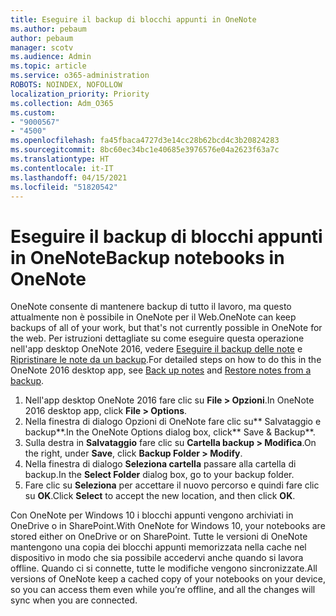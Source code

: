 ```yaml
---
title: Eseguire il backup di blocchi appunti in OneNote
ms.author: pebaum
author: pebaum
manager: scotv
ms.audience: Admin
ms.topic: article
ms.service: o365-administration
ROBOTS: NOINDEX, NOFOLLOW
localization_priority: Priority
ms.collection: Adm_O365
ms.custom:
- "9000567"
- "4500"
ms.openlocfilehash: fa45fbaca4727d3e14cc28b62bcd4c3b20824283
ms.sourcegitcommit: 8bc60ec34bc1e40685e3976576e04a2623f63a7c
ms.translationtype: HT
ms.contentlocale: it-IT
ms.lasthandoff: 04/15/2021
ms.locfileid: "51820542"
---
```

# <a name="backup-notebooks-in-onenote"></a><span data-ttu-id="469bf-102">Eseguire il backup di blocchi appunti in OneNote</span><span class="sxs-lookup"><span data-stu-id="469bf-102">Backup notebooks in OneNote</span></span>

<span data-ttu-id="469bf-103">OneNote consente di mantenere backup di tutto il lavoro, ma questo attualmente non è possibile in OneNote per il Web.</span><span class="sxs-lookup"><span data-stu-id="469bf-103">OneNote can keep backups of all of your work, but that's not currently possible in OneNote for the web.</span></span> <span data-ttu-id="469bf-104">Per istruzioni dettagliate su come eseguire questa operazione nell'app desktop OneNote 2016, vedere [Eseguire il backup delle note](https://support.office.com/article/back-up-notes-f58b34b0-611d-435e-87fa-7942a1767af4#id0eaabaaa=2016,_2013,_2010) e [Ripristinare le note da un backup](https://support.microsoft.com/office/5daf9cb0-6769-4998-a5de-f044fdd0d831).</span><span class="sxs-lookup"><span data-stu-id="469bf-104">For detailed steps on how to do this in the OneNote 2016 desktop app, see [Back up notes](https://support.office.com/article/back-up-notes-f58b34b0-611d-435e-87fa-7942a1767af4#id0eaabaaa=2016,_2013,_2010) and [Restore notes from a backup](https://support.microsoft.com/office/5daf9cb0-6769-4998-a5de-f044fdd0d831).</span></span>

1. <span data-ttu-id="469bf-105">Nell'app desktop OneNote 2016 fare clic su **File > Opzioni**.</span><span class="sxs-lookup"><span data-stu-id="469bf-105">In OneNote 2016 desktop app, click **File > Options**.</span></span>
2. <span data-ttu-id="469bf-106">Nella finestra di dialogo Opzioni di OneNote fare clic su\*\* Salvataggio e backup\*\*.</span><span class="sxs-lookup"><span data-stu-id="469bf-106">In the OneNote Options dialog box, click\*\* Save & Backup\*\*.</span></span>
3. <span data-ttu-id="469bf-107">Sulla destra in **Salvataggio** fare clic su **Cartella backup > Modifica**.</span><span class="sxs-lookup"><span data-stu-id="469bf-107">On the right, under **Save**, click **Backup Folder > Modify**.</span></span>
4. <span data-ttu-id="469bf-108">Nella finestra di dialogo **Seleziona cartella** passare alla cartella di backup.</span><span class="sxs-lookup"><span data-stu-id="469bf-108">In the **Select Folder** dialog box, go to your backup folder.</span></span>
5. <span data-ttu-id="469bf-109">Fare clic su **Seleziona** per accettare il nuovo percorso e quindi fare clic su **OK**.</span><span class="sxs-lookup"><span data-stu-id="469bf-109">Click **Select** to accept the new location, and then click **OK**.</span></span>

<span data-ttu-id="469bf-110">Con OneNote per Windows 10 i blocchi appunti vengono archiviati in OneDrive o in SharePoint.</span><span class="sxs-lookup"><span data-stu-id="469bf-110">With OneNote for Windows 10, your notebooks are stored either on OneDrive or on SharePoint.</span></span> <span data-ttu-id="469bf-111">Tutte le versioni di OneNote mantengono una copia dei blocchi appunti memorizzata nella cache nel dispositivo in modo che sia possibile accedervi anche quando si lavora offline. Quando ci si connette, tutte le modifiche vengono sincronizzate.</span><span class="sxs-lookup"><span data-stu-id="469bf-111">All versions of OneNote keep a cached copy of your notebooks on your device, so you can access them even while you’re offline, and all the changes will sync when you are connected.</span></span>
